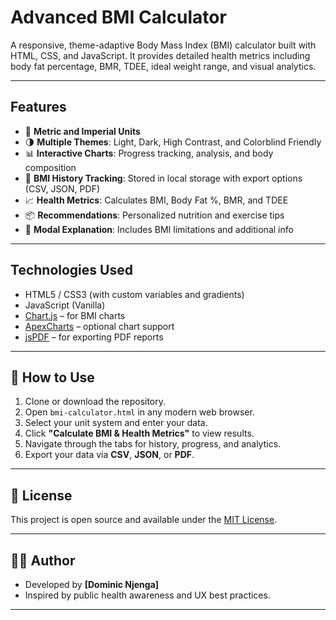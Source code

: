 #  Advanced BMI Calculator

A responsive, theme-adaptive Body Mass Index (BMI) calculator built with HTML, CSS, and JavaScript. It provides detailed health metrics including body fat percentage, BMR, TDEE, ideal weight range, and visual analytics.

---

##  Features

- 📏 **Metric and Imperial Units**
- 🌗 **Multiple Themes**: Light, Dark, High Contrast, and Colorblind Friendly
- 📊 **Interactive Charts**: Progress tracking, analysis, and body composition
- 💾 **BMI History Tracking**: Stored in local storage with export options (CSV, JSON, PDF)
- 📈 **Health Metrics**: Calculates BMI, Body Fat %, BMR, and TDEE
- 📦 **Recommendations**: Personalized nutrition and exercise tips
- 🧠 **Modal Explanation**: Includes BMI limitations and additional info

---

## Technologies Used

- HTML5 / CSS3 (with custom variables and gradients)
- JavaScript (Vanilla)
- [Chart.js](https://www.chartjs.org/) – for BMI charts
- [ApexCharts](https://apexcharts.com/) – optional chart support
- [jsPDF](https://github.com/parallax/jsPDF) – for exporting PDF reports

---

## 📁 How to Use

1. Clone or download the repository.
2. Open `bmi-calculator.html` in any modern web browser.
3. Select your unit system and enter your data.
4. Click **"Calculate BMI & Health Metrics"** to view results.
5. Navigate through the tabs for history, progress, and analytics.
6. Export your data via **CSV**, **JSON**, or **PDF**.

---


## 📄 License

This project is open source and available under the [MIT License](LICENSE).

---

## 🙋‍♂️ Author

- Developed by **[Dominic Njenga]**
- Inspired by public health awareness and UX best practices.

---


